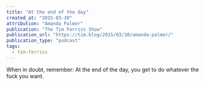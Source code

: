 ```yaml
---
title: "At the end of the day"
created_at: "2015-03-30"
attribution: "Amanda Palmer"
publication: "The Tim Ferriss Show"
publication_url: "https://tim.blog/2015/03/30/amanda-palmer/"
publication_type: "podcast"
tags:
  - tim-ferriss
---
```


When in doubt, remember: At the end of the day, you get to do whatever the fuck you want.
